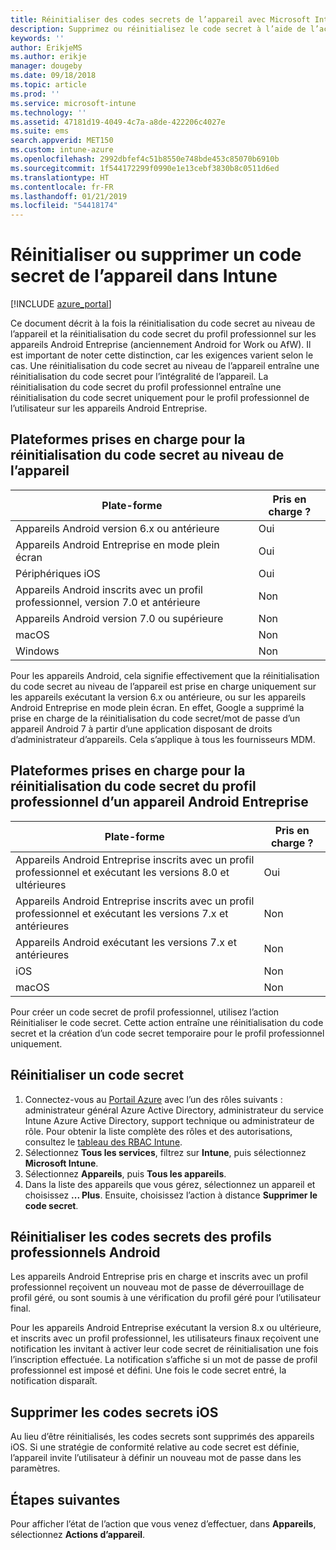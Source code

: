 ```yaml
---
title: Réinitialiser des codes secrets de l’appareil avec Microsoft Intune - Azure | Microsoft Docs
description: Supprimez ou réinitialisez le code secret à l’aide de l’action de suppression de code secret sur les appareils que vous gérez ou analysez avec Intune.
keywords: ''
author: ErikjeMS
ms.author: erikje
manager: dougeby
ms.date: 09/18/2018
ms.topic: article
ms.prod: ''
ms.service: microsoft-intune
ms.technology: ''
ms.assetid: 47181d19-4049-4c7a-a8de-422206c4027e
ms.suite: ems
search.appverid: MET150
ms.custom: intune-azure
ms.openlocfilehash: 2992dbfef4c51b8550e748bde453c85070b6910b
ms.sourcegitcommit: 1f544172299f0990e1e13cebf3830b8c0511d6ed
ms.translationtype: HT
ms.contentlocale: fr-FR
ms.lasthandoff: 01/21/2019
ms.locfileid: "54418174"
---
```

# <a name="reset-or-remove-a-device-passcode-in-intune"></a>Réinitialiser ou supprimer un code secret de l’appareil dans Intune

[!INCLUDE [azure_portal](./includes/azure_portal.md)]

Ce document décrit à la fois la réinitialisation du code secret au niveau de l’appareil et la réinitialisation du code secret du profil professionnel sur les appareils Android Entreprise (anciennement Android for Work ou AfW). Il est important de noter cette distinction, car les exigences varient selon le cas. Une réinitialisation du code secret au niveau de l’appareil entraîne une réinitialisation du code secret pour l’intégralité de l’appareil. La réinitialisation du code secret du profil professionnel entraîne une réinitialisation du code secret uniquement pour le profil professionnel de l’utilisateur sur les appareils Android Entreprise.

## <a name="supported-platforms-for-device-level-passcode-reset"></a>Plateformes prises en charge pour la réinitialisation du code secret au niveau de l’appareil

| Plate-forme | Pris en charge ? |
| ---- | ---- |
| Appareils Android version 6.x ou antérieure | Oui |
| Appareils Android Entreprise en mode plein écran | Oui |
| Périphériques iOS | Oui |
| Appareils Android inscrits avec un profil professionnel, version 7.0 et antérieure | Non |
| Appareils Android version 7.0 ou supérieure | Non |
| macOS | Non |
| Windows | Non |

Pour les appareils Android, cela signifie effectivement que la réinitialisation du code secret au niveau de l’appareil est prise en charge uniquement sur les appareils exécutant la version 6.x ou antérieure, ou sur les appareils Android Entreprise en mode plein écran. En effet, Google a supprimé la prise en charge de la réinitialisation du code secret/mot de passe d’un appareil Android 7 à partir d’une application disposant de droits d’administrateur d’appareils. Cela s’applique à tous les fournisseurs MDM.

## <a name="supported-platforms-for-android-enterprise-work-profile-passcode-reset"></a>Plateformes prises en charge pour la réinitialisation du code secret du profil professionnel d’un appareil Android Entreprise

| Plate-forme | Pris en charge ? |
| ---- | ---- |
| Appareils Android Entreprise inscrits avec un profil professionnel et exécutant les versions 8.0 et ultérieures | Oui |
| Appareils Android Entreprise inscrits avec un profil professionnel et exécutant les versions 7.x et antérieures | Non |
| Appareils Android exécutant les versions 7.x et antérieures | Non |
| iOS | Non |
| macOS | Non |

Pour créer un code secret de profil professionnel, utilisez l’action Réinitialiser le code secret. Cette action entraîne une réinitialisation du code secret et la création d’un code secret temporaire pour le profil professionnel uniquement. 

## <a name="reset-a-passcode"></a>Réinitialiser un code secret


1. Connectez-vous au [Portail Azure](https://portal.azure.com) avec l’un des rôles suivants : administrateur général Azure Active Directory, administrateur du service Intune Azure Active Directory, support technique ou administrateur de rôle. Pour obtenir la liste complète des rôles et des autorisations, consultez le [tableau des RBAC Intune](https://gallery.technet.microsoft.com/Intune-RBAC-table-2e3c9a1a).
2. Sélectionnez **Tous les services**, filtrez sur **Intune**, puis sélectionnez **Microsoft Intune**.
3. Sélectionnez **Appareils**, puis **Tous les appareils**.
4. Dans la liste des appareils que vous gérez, sélectionnez un appareil et choisissez **... Plus**. Ensuite, choisissez l’action à distance **Supprimer le code secret**.

## <a name="reset-android-work-profile-passcodes"></a>Réinitialiser les codes secrets des profils professionnels Android

Les appareils Android Entreprise pris en charge et inscrits avec un profil professionnel reçoivent un nouveau mot de passe de déverrouillage de profil géré, ou sont soumis à une vérification du profil géré pour l’utilisateur final.

Pour les appareils Android Entreprise exécutant la version 8.x ou ultérieure, et inscrits avec un profil professionnel, les utilisateurs finaux reçoivent une notification les invitant à activer leur code secret de réinitialisation une fois l’inscription effectuée. La notification s’affiche si un mot de passe de profil professionnel est imposé et défini. Une fois le code secret entré, la notification disparaît.


## <a name="remove-ios-passcodes"></a>Supprimer les codes secrets iOS

Au lieu d’être réinitialisés, les codes secrets sont supprimés des appareils iOS. Si une stratégie de conformité relative au code secret est définie, l’appareil invite l’utilisateur à définir un nouveau mot de passe dans les paramètres.

## <a name="next-steps"></a>Étapes suivantes

Pour afficher l’état de l’action que vous venez d’effectuer, dans **Appareils**, sélectionnez **Actions d’appareil**.
